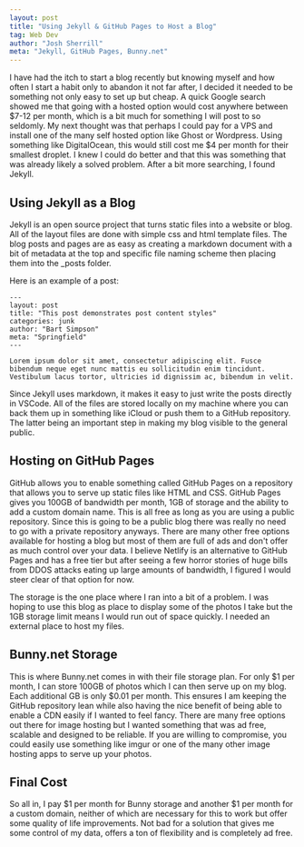 ```yaml
---
layout: post
title: "Using Jekyll & GitHub Pages to Host a Blog"
tag: Web Dev
author: "Josh Sherrill"
meta: "Jekyll, GitHub Pages, Bunny.net"
---
```


I have had the itch to start a blog recently but knowing myself and how often I start a habit only to abandon it not far after, I decided it needed to be something not only easy to set up but cheap. A quick Google search showed me that going with a hosted option would cost anywhere between $7-12 per month, which is a bit much for something I will post to so seldomly. My next thought was that perhaps I could pay for a VPS and install one of the many self hosted option like Ghost or Wordpress. Using something like DigitalOcean, this would still cost me $4 per month for their smallest droplet. I knew I could do better and that this was something that was already likely a solved problem. After a bit more searching, I found Jekyll.

## Using Jekyll as a Blog

Jekyll is an open source project that turns static files into a website or blog. All of the layout files are done with simple css and html template files. The blog posts and pages are as easy as creating a markdown document with a bit of metadata at the top and specific file naming scheme then placing them into the _posts folder. 

Here is an example of a post:

```
---
layout: post
title: "This post demonstrates post content styles"
categories: junk
author: "Bart Simpson"
meta: "Springfield"
---

Lorem ipsum dolor sit amet, consectetur adipiscing elit. Fusce bibendum neque eget nunc mattis eu sollicitudin enim tincidunt. Vestibulum lacus tortor, ultricies id dignissim ac, bibendum in velit.
```

Since Jekyll uses markdown, it makes it easy to just write the posts directly in VSCode. All of the files are stored locally on my machine where you can back them up in something like iCloud or push them to a GitHub repository. The latter being an important step in making my blog visible to the general public. 

## Hosting on GitHub Pages

GitHub allows you to enable something called GitHub Pages on a repository that allows you to serve up static files like HTML and CSS. GitHub Pages gives you 100GB of bandwidth per month, 1GB of storage and the ability to add a custom domain name. This is all free as long as you are using a public repository. Since this is going to be a public blog there was really no need to go with a private repository anyways. There are many other free options available for hosting a blog but most of them are full of ads and don't offer as much control over your data. I believe Netlify is an alternative to GitHub Pages and has a free tier but after seeing a few horror stories of huge bills from DDOS attacks eating up large amounts of bandwidth, I figured I would steer clear of that option for now. 

The storage is the one place where I ran into a bit of a problem. I was hoping to use this blog as place to display some of the photos I take but the 1GB storage limit means I would run out of space quickly. I needed an external place to host my files.

## Bunny.net Storage

This is where Bunny.net comes in with their file storage plan. For only $1 per month, I can store 100GB of photos which I can then serve up on my blog. Each additional GB is only $0.01 per month. This ensures I am keeping the GitHub repository lean while also having the nice benefit of being able to enable a CDN easily if I wanted to feel fancy. There are many free options out there for image hosting but I wanted something that was ad free, scalable and designed to be reliable. If you are willing to compromise, you could easily use something like imgur or one of the many other image hosting apps to serve up your photos. 

## Final Cost

So all in, I pay $1 per month for Bunny storage and another $1 per month for a custom domain, neither of which are necessary for this to work but offer some quality of life improvements. Not bad for a solution that gives me some control of my data, offers a ton of flexibility and is completely ad free. 